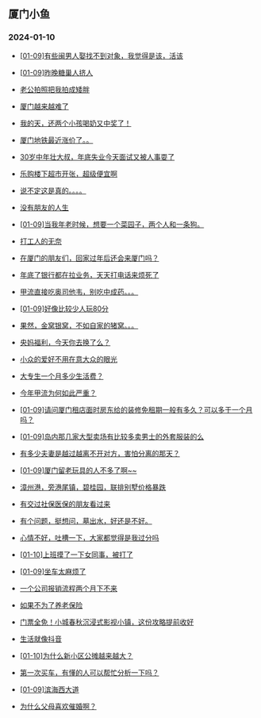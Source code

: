 ## 厦门小鱼 
### 2024-01-10

+ [[01-09]有些闽男人娶找不到对象，我觉得是该，活该](http://bbs.xmfish.com/read-htm-tid-18132652.html)

+ [[01-09]昨晚糖巢人挤人](http://bbs.xmfish.com/read-htm-tid-18132794.html)

+ [老公拍照把我拍成矮胖](http://bbs.xmfish.com/read-htm-tid-18132728.html)

+ [厦门越来越难了](http://bbs.xmfish.com/read-htm-tid-18132657.html)

+ [我的天，还两个小孩喝奶又中奖了！](http://bbs.xmfish.com/read-htm-tid-18132727.html)

+ [厦门地铁最近涨价了。。](http://bbs.xmfish.com/read-htm-tid-18132801.html)

+ [30岁中年壮大叔，年底失业今天面试又被人事耍了](http://bbs.xmfish.com/read-htm-tid-18132757.html)

+ [乐购楼下超市开张，超级便宜啊](http://bbs.xmfish.com/read-htm-tid-18132732.html)

+ [说不定这是真的。。。。](http://bbs.xmfish.com/read-htm-tid-18132610.html)

+ [没有朋友的人生](http://bbs.xmfish.com/read-htm-tid-18132749.html)

+ [[01-09]当我年老时候，想要一个菜园子，两个人和一条狗。](http://bbs.xmfish.com/read-htm-tid-18132869.html)

+ [打工人的无奈](http://bbs.xmfish.com/read-htm-tid-18132919.html)

+ [在厦门的朋友们，回家过年后还会来厦门吗？](http://bbs.xmfish.com/read-htm-tid-18132834.html)

+ [年底了银行都在拉业务，天天打电话来烦死了](http://bbs.xmfish.com/read-htm-tid-18132863.html)

+ [甲流直接吃奥司他韦，别吃中成药。。。](http://bbs.xmfish.com/read-htm-tid-18132842.html)

+ [[01-09]好像比较少人玩80分](http://bbs.xmfish.com/read-htm-tid-18132905.html)

+ [果然，金窝银窝，不如自家的猪窝。。。](http://bbs.xmfish.com/read-htm-tid-18132949.html)

+ [央妈福利，今天你去换了么？](http://bbs.xmfish.com/read-htm-tid-18132965.html)

+ [小众的爱好不用在意大众的眼光](http://bbs.xmfish.com/read-htm-tid-18132920.html)

+ [大专生一个月多少生活费？](http://bbs.xmfish.com/read-htm-tid-18132873.html)

+ [今年甲流为何如此严重？](http://bbs.xmfish.com/read-htm-tid-18133020.html)

+ [[01-09]请问厦门租店面时房东给的装修免租期一般有多久？可以多于一个月吗？](http://bbs.xmfish.com/read-htm-tid-18132895.html)

+ [[01-09]岛内那几家大型卖场有比较多卖男士的外套服装的么](http://bbs.xmfish.com/read-htm-tid-18132925.html)

+ [有多少夫妻是越过越离不开对方，害怕分离的那天？](http://bbs.xmfish.com/read-htm-tid-18133078.html)

+ [[01-09]厦门留老玩具的人不多了啊~~](http://bbs.xmfish.com/read-htm-tid-18132972.html)

+ [漳州港，旁港尾镇，碧桂园，联排别墅价格暴跌](http://bbs.xmfish.com/read-htm-tid-18133089.html)

+ [有交过社保医保的朋友看过来](http://bbs.xmfish.com/read-htm-tid-18132879.html)

+ [有个问题，挺想问，墓出水，好还是不好。](http://bbs.xmfish.com/read-htm-tid-18133007.html)

+ [心情不好，吐槽一下，大家都觉得是我过分吗](http://bbs.xmfish.com/read-htm-tid-18133100.html)

+ [[01-10]上班摸了一下女同事，被打了](http://bbs.xmfish.com/read-htm-tid-18133221.html)

+ [[01-09]坐车太麻烦了](http://bbs.xmfish.com/read-htm-tid-18132987.html)

+ [一个公司报销流程两个月下不来](http://bbs.xmfish.com/read-htm-tid-18132969.html)

+ [如果不为了养老保险](http://bbs.xmfish.com/read-htm-tid-18133029.html)

+ [门票全免！小城春秋沉浸式影视小镇，这份攻略提前收好](http://bbs.xmfish.com/read-htm-tid-18133236.html)

+ [生活就像抖音](http://bbs.xmfish.com/read-htm-tid-18133114.html)

+ [[01-10]为什么新小区公摊越来越大？](http://bbs.xmfish.com/read-htm-tid-18133300.html)

+ [第一次买车，有懂的人可以帮忙分析一下吗？](http://bbs.xmfish.com/read-htm-tid-18133290.html)

+ [[01-09]滨海西大道](http://bbs.xmfish.com/read-htm-tid-18133052.html)

+ [为什么父母喜欢催婚啊？](http://bbs.xmfish.com/read-htm-tid-18133060.html)

